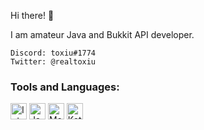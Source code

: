 Hi there! 👋

I am amateur Java and Bukkit API developer.

```
Discord: toxiu#1774
Twitter: @realtoxiu
```

### Tools and Languages:
<img allign="left" alt="IntelliJ IDEA" width="26px" src="https://upload.wikimedia.org/wikipedia/commons/thumb/d/d5/IntelliJ_IDEA_Logo.svg/1200px-IntelliJ_IDEA_Logo.svg.png" />
<img allign="left" alt="Java" width="26px" src="https://logos-download.com/wp-content/uploads/2016/10/Java_logo_icon.png" />
<img allign="left" alt="MongoDB" width="26px" src="https://dwglogo.com/wp-content/uploads/2017/12/MongoDB_logo.png" />
<img allign="left" alt="Kotlin" width="26px" src="https://upload.wikimedia.org/wikipedia/commons/b/b5/Kotlin-logo.png" />



